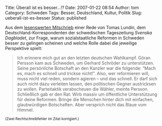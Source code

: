 Title: Überall ist es besser...!?
Date: 2007-01-22 08:54
Author: tom
Category: Schweden
Tags: Besser, Deutschland, Kultur, Politik
Slug: ueberall-ist-es-besser
Status: published

Aus dem [lesenswerten
Mitschrieb](http://www.grimme-institut.de/scripts/veranstaltungen/bpb1_lundin.html)
einer Rede von Tomas Lundin, dem Deutschland-Korrespondenten der
schwedischen Tageszeitung *Svenska Dagbladet*, zur Frage, warum
sozialstaatliche Reformen in Schweden besser zu gelingen scheinen und
welche Rolle dabei die jeweilige Perspektive spielt:

> Ich erinnere mich gut an den letzten deutschen Wahlkampf. Göran
> Persson kam aus Schweden, um Gerhard Schröder zu unterstützen. Seine
> persönliche Botschaft an den Kanzler war die folgende: “Mach es, mach
> es schnell und trickse nicht!”. Also, wer reformieren will, muss nicht
> viel reden, sondern agieren – und das schnell. Er darf sich auch nicht
> dazu verleiten lassen, den politischen Gegner austricksen zu wollen.
> Parteitaktik verabscheuen die Wähler, meinte Persson. Schließlich gab
> er den Rat: Wirb massiv um öffentliche Unterstützung für deine
> Reformen. Bringe die Menschen hinter dich mit einfachen, glaubwürdigen
> Botschaften. Aber versprich nicht das Blaue vom Himmel.

<small>(Zwei Rechtschreibfehler im Zitat korrigiert.)</small>

